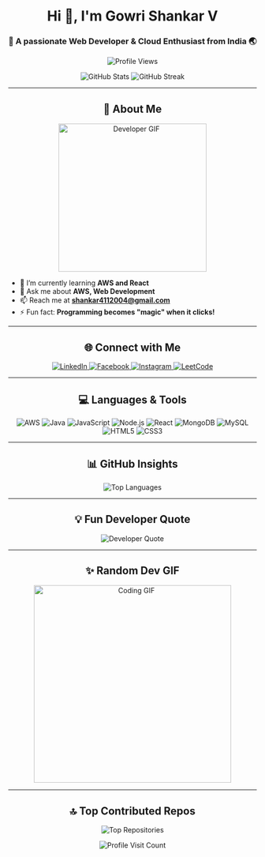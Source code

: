 <h1 align="center">Hi 👋, I'm Gowri Shankar V</h1>
<h3 align="center">🚀 A passionate Web Developer & Cloud Enthusiast from India 🌏</h3>

<p align="center">
  <img src="https://komarev.com/ghpvc/?username=shankar4112&label=Profile%20views&color=0e75b6&style=for-the-badge" alt="Profile Views" />
</p>

<div align="center">
  <img src="https://github-readme-stats.vercel.app/api?username=shankar4112&show_icons=true&theme=radical&hide_border=true" alt="GitHub Stats" />
  <img src="https://github-readme-streak-stats.herokuapp.com/?user=shankar4112&theme=radical&hide_border=true" alt="GitHub Streak" />
</div>

---

<h2 align="center">🌟 About Me</h2>
<div align="center">
  <img src="https://media.giphy.com/media/26tn33aiTi1jkl6H6/giphy.gif" alt="Developer GIF" width="300" />
</div>

- 🌱 I’m currently learning **AWS and React**
- 💬 Ask me about **AWS, Web Development**
- 📫 Reach me at **shankar4112004@gmail.com**
- ⚡ Fun fact: **Programming becomes "magic" when it clicks!**

---

<h2 align="center">🌐 Connect with Me</h2>
<div align="center">
  <a href="https://linkedin.com/in/gowri-shankar-v-5701a7258" target="_blank">
    <img src="https://img.shields.io/badge/-LinkedIn-%230077B5.svg?style=for-the-badge&logo=linkedin&logoColor=white" alt="LinkedIn" />
  </a>
  <a href="https://fb.com/gowri shankar" target="_blank">
    <img src="https://img.shields.io/badge/Facebook-%231877F2.svg?style=for-the-badge&logo=facebook&logoColor=white" alt="Facebook" />
  </a>
  <a href="https://instagram.com/shankar4_pvtt" target="_blank">
    <img src="https://img.shields.io/badge/Instagram-%23E4405F.svg?style=for-the-badge&logo=Instagram&logoColor=white" alt="Instagram" />
  </a>
  <a href="https://www.leetcode.com/shankar4112" target="_blank">
    <img src="https://img.shields.io/badge/LeetCode-%23FFA116.svg?style=for-the-badge&logo=leetcode&logoColor=white" alt="LeetCode" />
  </a>
</div>

---

<h2 align="center">💻 Languages & Tools</h2>
<div align="center">
  <img src="https://img.shields.io/badge/aws-%23232F3E.svg?style=for-the-badge&logo=amazon-aws&logoColor=%23F90" alt="AWS" />
  <img src="https://img.shields.io/badge/Java-%23E34F26.svg?style=for-the-badge&logo=java&logoColor=white" alt="Java" />
  <img src="https://img.shields.io/badge/JavaScript-%23323330.svg?style=for-the-badge&logo=javascript&logoColor=%23F7DF1E" alt="JavaScript" />
  <img src="https://img.shields.io/badge/Node.js-6DA55F?style=for-the-badge&logo=node.js&logoColor=white" alt="Node.js" />
  <img src="https://img.shields.io/badge/React-%2320232a.svg?style=for-the-badge&logo=react&logoColor=%2361DAFB" alt="React" />
  <img src="https://img.shields.io/badge/MongoDB-%234ea94b.svg?style=for-the-badge&logo=mongodb&logoColor=white" alt="MongoDB" />
  <img src="https://img.shields.io/badge/MySQL-%2300f.svg?style=for-the-badge&logo=mysql&logoColor=white" alt="MySQL" />
  <img src="https://img.shields.io/badge/HTML5-%23E34F26.svg?style=for-the-badge&logo=html5&logoColor=white" alt="HTML5" />
  <img src="https://img.shields.io/badge/CSS3-%231572B6.svg?style=for-the-badge&logo=css3&logoColor=white" alt="CSS3" />
</div>

---

<h2 align="center">📊 GitHub Insights</h2>
<div align="center">
  <img src="https://github-readme-stats.vercel.app/api/top-langs/?username=shankar4112&theme=radical&layout=compact&hide_border=true" alt="Top Languages" />
</div>

---

<h2 align="center">💡 Fun Developer Quote</h2>
<div align="center">
  <img src="https://quotes-github-readme.vercel.app/api?type=horizontal&theme=radical" alt="Developer Quote" />
</div>

---

<h2 align="center">✨ Random Dev GIF</h2>
<div align="center">
  <img src="https://media.giphy.com/media/qgQUggAC3Pfv687qPC/giphy.gif" alt="Coding GIF" width="400" />
</div>

---

<h2 align="center">🔝 Top Contributed Repos</h2>
<div align="center">
  <img src="https://github-contributor-stats.vercel.app/api?username=shankar4112&limit=5&theme=radical&combine_all_yearly_contributions=true" alt="Top Repositories" />
</div>

<p align="center">
  <img src="https://visitcount.itsvg.in/api?id=shankar4112&icon=6&color=4" alt="Profile Visit Count" />
</p>

<!-- End of Enhanced Interactive Profile -->
